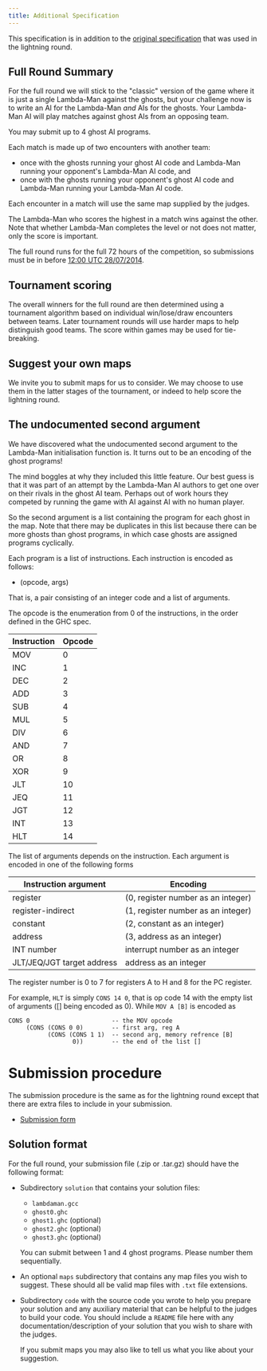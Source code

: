 ```yaml
---
title: Additional Specification
---
```


This specification is in addition to the [original specification](http://icfpcontest.org/specification.html) that was used in the lightning round.

Full Round Summary
------------------

For the full round we will stick to the "classic" version of the game where it
is just a single Lambda-Man against the ghosts, but your challenge now is to
write an AI for the Lambda-Man *and* AIs for the ghosts.
Your Lambda-Man AI will play matches against ghost AIs from an opposing team.

You may submit up to 4 ghost AI programs.

Each match is made up of two encounters with another team:

 * once with the ghosts running your ghost AI code and Lambda-Man running your
   opponent's Lambda-Man AI code, and
 * once with the ghosts running your opponent's ghost AI code and Lambda-Man
   running your Lambda-Man AI code.

Each encounter in a match will use the same map supplied by the judges.

The Lambda-Man who scores the highest in a match wins against the other. Note
that whether Lambda-Man completes the level or not does not matter, only the
score is important.

The full round runs for the full 72 hours of the competition, so submissions
must be in before [12:00 UTC 28/07/2014](http://www.timeanddate.com/countdown/generic?p0=1440&iso=20140728T12&msg=ICFP%20Programming%20Contest%202014%20Full%20Round).

## Tournament scoring

The overall winners for the full round are then determined using a tournament
algorithm based on individual win/lose/draw encounters between teams. Later
tournament rounds will use harder maps to help distinguish good teams.
The score within games may be used for tie-breaking.

## Suggest your own maps

We invite you to submit maps for us to consider. We may choose to use them in
the latter stages of the tournament, or indeed to help score the lightning
round.


The undocumented second argument
--------------------------------

We have discovered what the undocumented second argument to the Lambda-Man
initialisation function is. It turns out to be an encoding of the ghost
programs!

The mind boggles at why they included this little feature. Our best guess is
that it was part of an attempt by the Lambda-Man AI authors to get one over
on their rivals in the ghost AI team. Perhaps out of work hours they competed
by running the game with AI against AI with no human player.

So the second argument is a list containing the program for each ghost in the map.
Note that there may be duplicates in this list because there can be more ghosts
than ghost programs, in which case ghosts are assigned programs cyclically.

Each program is a list of instructions. Each instruction is encoded as follows:

 * (opcode, args)

That is, a pair consisting of an integer code and a list of arguments.

The opcode is the enumeration from 0 of the instructions, in the order defined
in the GHC spec.

Instruction   | Opcode
------------- | ------
MOV           | 0
INC           | 1
DEC           | 2
ADD           | 3
SUB           | 4
MUL           | 5
DIV           | 6
AND           | 7
OR            | 8
XOR           | 9
JLT           | 10
JEQ           | 11
JGT           | 12
INT           | 13
HLT           | 14

The list of arguments depends on the instruction. Each argument is encoded in
one of the following forms

Instruction argument        | Encoding
--------------------------- | ------
register                    | (0, register number as an integer)
register-indirect           | (1, register number as an integer)
constant                    | (2, constant as an integer)
address                     | (3, address as an integer)
INT number                  | interrupt number as an integer
JLT/JEQ/JGT target address  | address as an integer

The register number is 0 to 7 for registers A to H and 8 for the PC register.

For example, `HLT` is simply `CONS 14 0`, that is op code 14 with the empty
list of arguments ([] being encoded as 0). While `MOV A [B]` is encoded as

    CONS 0                       -- the MOV opcode
         (CONS (CONS 0 0)        -- first arg, reg A
               (CONS (CONS 1 1)  -- second arg, memory refrence [B]
                      0))        -- the end of the list []


Submission procedure
====================

The submission procedure is the same as for the lightning round except
that there are extra files to include in your submission.

 * [Submission form](https://docs.google.com/forms/d/18mRokmlD3woUDuyi-VkCavIBtmKlXRgUcuViOduVm90/viewform)

Solution format
---------------

For the full round, your submission file (.zip or .tar.gz) should have the
following format:

 * Subdirectory `solution` that contains your solution files:
     * `lambdaman.gcc`
     * `ghost0.ghc`
     * `ghost1.ghc` (optional)
     * `ghost2.ghc` (optional)
     * `ghost3.ghc` (optional)

   You can submit between 1 and 4 ghost programs. Please number them
   sequentially.

 * An optional `maps` subdirectory that contains any map files you wish to
   suggest. These should all be valid map files with `.txt` file extensions.

 * Subdirectory `code`  with the source code you wrote to help you prepare
   your solution and any auxiliary material that can be helpful to the judges
   to build your code. You should include a `README` file here with any
   documentation/description of your solution that you wish to share with the
   judges.

   If you submit maps you may also like to tell us what you like about your
   suggestion.


